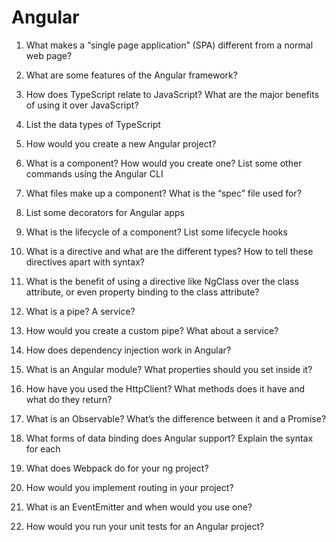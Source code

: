 # Angular

1.  What makes a “single page application” (SPA) different from a normal web page?
    
2.  What are some features of the Angular framework?
    
3.  How does TypeScript relate to JavaScript? What are the major benefits of using it over JavaScript?
    
4.  List the data types of TypeScript
    
5.  How would you create a new Angular project?
    
6.  What is a component? How would you create one? List some other commands using the Angular CLI
    
7.  What files make up a component? What is the “spec” file used for?
    
8.  List some decorators for Angular apps
    
9.  What is the lifecycle of a component? List some lifecycle hooks
    
10.  What is a directive and what are the different types? How to tell these directives apart with syntax?
    
11.  What is the benefit of using a directive like NgClass over the class attribute, or even property binding to the class attribute?
    
12.  What is a pipe? A service?
    
13.  How would you create a custom pipe? What about a service?
    
14.  How does dependency injection work in Angular?
    
15.  What is an Angular module? What properties should you set inside it?
    
16.  How have you used the HttpClient? What methods does it have and what do they return?
    
17.  What is an Observable? What’s the difference between it and a Promise?
    
18.  What forms of data binding does Angular support? Explain the syntax for each
    
19.  What does Webpack do for your ng project?
    
20.  How would you implement routing in your project?
    
21.  What is an EventEmitter and when would you use one?
    
22.  How would you run your unit tests for an Angular project?
